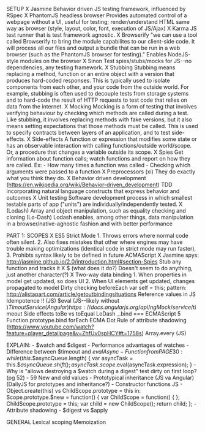 SETUP
X  Jasmine
    Behavior driven JS testing framework, influenced by RSpec
X  PhantomJS headless browser
    Provides automated control of a webpage without a UI, useful for testing; render/understand HTML same way as browser (style, layout, color, font, execution of JS/Ajax)
X  Karma
    JS test runner that is test framework agnostic.
X  Browserify
    "we can use a tool called Browserify to bring the module capabilites to our client-side code. It will process all our files and output a bundle that can be run in a web browser (such as the PhantomJS browser for testing)." Enables NodeJS-style modules on the browser
X  Sinon
    Test spies/stubs/mocks for JS--no dependencies, any testing framework.
X  Stubbing
    Stubbing means replacing a method, function or an entire object with a version that produces hard-coded responses. This is typically used to isolate components from each other, and your code from the outside world. For example, stubbing is often used to decouple tests from storage systems and to hard-code the result of HTTP requests to test code that relies on data from the internet.
X  Mocking
    Mocking is a form of testing that involves verifying behaviour by checking which methods are called during a test. Like stubbing, it involves replacing methods with fake versions, but it also means setting expectations that those methods must be called. This is used to specify contracts between layers of an application, and to test side-effects.
X  Side-effects
    A function or expression that modifies some state or has an observable interaction with calling functions/outside world/scope. Or, a procedure that changes a variable outside its scope.
X  Spies
    Get information about function calls; watch functions and report on how they are called. Ex:
      - How many times a function was called
      - Checking which arguments were passed to a function
X  Preprocessors (xi)
    They do exactly what you think they do.
X  Behavior driven development (https://en.wikipedia.org/wiki/Behavior-driven_development)
    TDD incorporating natural language constructs that express behavior and outcomes
X  Unit testing
    Software development process in which smallest testable parts of app ("units") are individually/independently tested.
X  (Lodash) Array and object manipulation, such as equality checking and cloning (Lo-Dash)
    Lodash enables, among other things, data manipulation in a browser/native-agnostic fashion and with better performance


PART 1: SCOPES
X  ES5 Strict Mode
    1. Throws errors where normal code often silent. 2. Also fixes mistakes that other where engines may have trouble making optimizations (identical code in strict mode may run faster), 3. Prohibts syntax likely to be defined in future ACMAScript
X  Jasmine spys: http://jasmine.github.io/2.0/introduction.html#section-Spies
    Stub any function and tracks it
X  $ (what does it do?)
    Doesn't seem to do anything, just another character(?)
X  Two-way data binding
    1. When properties in model get updated, so does UI
    2. When UI elements get updated, changes propagated to model
  Dirty checking
  beforeEach
  var self = this; pattern: http://alistapart.com/article/getoutbindingsituations
  Reference values in JS
  Idempotence
  !! (JS)
  $eval (JS--likely without $)
  Timout Service (Angular) https://docs.angularjs.org/api/ngMock/service/$timeout
  Side effects
  toBe vs toEqual
  LoDash _.bind === ECMAScript 5 Function.prototype.bind
  forEach ECMA
  Dot Rule of attribute shadowing (https://www.youtube.com/watch?feature=player_detailpage&v=ZhfUv0spHCY#t=1758s)
  Array.every (JS)


  EXPLAIN:
    - $watch and $digest
    - Performance advantages of watches
    - Difference between $timeout and $evalAsync
    - Function from PAGE 30:
      while (this.$$asyncQueue.length) {
      var asyncTask = this.$$asyncQueue.shift();
      asyncTask.scope.$eval(asyncTask.expression);
    }
    - Why is "allows destroying a $watch during a digest" test dirty on first loop? (pg 52)
    - 59 New and old values
    - Prototypical inheritance (JS va Angular) (DailyJS for prototypes and inheritance?)
    - Constructor functions JS
    - Object.create(this) vs ChildScope.prototype = this in:
      Scope.prototype.$new = function() {
        var ChildScope = function() { };
        ChildScope.prototype = this;
        var child = new ChildScope();
        return child;
      };
    - Attribute shadowing
    - $digest vs $apply


GENERAL
  Lexical scoping
  Memoization

